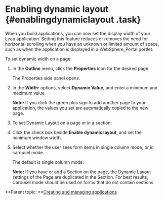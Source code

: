 # Enabling dynamic layout {#enablingdynamiclayout .task}

When you build applications, you can now set the display width of your Leap application. Setting this feature reduces or removes the need for horizontal scrolling when you have an unknown or limited amount of space, such as when the application is displayed in a WebSphere\_Portal portlet.

To set dynamic width on a page:

1.  In the **Outline** menu, click the **Properties** icon for the desired page.

    The Properties side panel opens.

2.  In the **Width:** options, select **Dynamic Value**, and enter a minimum and maximum value.

    **Note:** If you click the green plus sign to add another page to your application, the values you set are automatically copied to the new page.

3.  To set Dynamic Layout on a page or in a section:

4.  Click the check box beside **Enable dynamic layout**, and set the minimum window width.

5.  Select whether the user sees form items in single column mode, or in carousel mode.

    The default is single column mode.

    **Note:** If you have or add a Section on the page, the Dynamic Layout settings of the Page are duplicated in the Section. For best results, Carousel mode should be used on forms that do not contain sections.


**Parent topic: **[Creating and managing applications](cr_creating_and_managing_toc.md)

